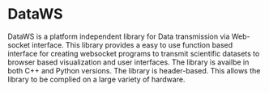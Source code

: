 # DataWS
DataWS is a platform independent library for Data transmission via Web-socket interface. This library provides a easy to use function based interface for creating websocket programs to transmit scientific datasets to browser based visualization and user interfaces. The library is availbe in both C++ and Python versions. The library is header-based. This allows the library to be complied on a large variety of hardware. 



## 
